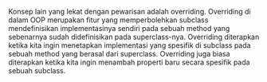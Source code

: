 Konsep lain yang lekat dengan pewarisan adalah overriding. Overriding di dalam OOP merupakan fitur yang memperbolehkan subclass mendefinisikan implementasinya sendiri pada sebuah method yang sebenarnya sudah didefinisikan pada superclass-nya. Overriding diterapkan ketika kita ingin menetapkan implementasi yang spesifik di subclass pada sebuah method yang berasal dari superclass. Overriding juga biasa diterapkan ketika kita ingin menambah properti baru secara spesifik pada sebuah subclass.